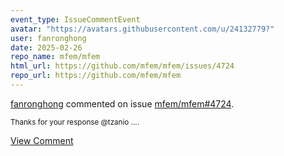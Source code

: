 ```yaml
---
event_type: IssueCommentEvent
avatar: "https://avatars.githubusercontent.com/u/24132779?"
user: fanronghong
date: 2025-02-26
repo_name: mfem/mfem
html_url: https://github.com/mfem/mfem/issues/4724
repo_url: https://github.com/mfem/mfem
---
```


<a href='https://github.com/fanronghong' target='_blank'>fanronghong</a> commented on issue <a href='https://github.com/mfem/mfem/issues/4724' target='_blank'>mfem/mfem#4724</a>.

<small>Thanks for your response @tzanio ....</small>

<a href='https://github.com/mfem/mfem/issues/4724' target='_blank'>View Comment</a>